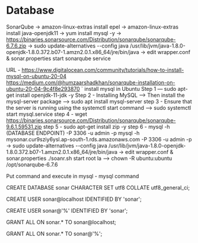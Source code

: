 # Database
SonarQube
   -> amazon-linux-extras install epel
   -> amazon-linux-extras install java-openjdk11
   -> yum install mysql -y
   -> https://binaries.sonarsource.com/Distribution/sonarqube/sonarqube-6.7.6.zip
   -> sudo update-alternatives --config java
   /usr/lib/jvm/java-1.8.0-openjdk-1.8.0.372.b07-1.amzn2.0.1.x86_64/jre/bin/java
   -> edit wrapper.conf & sonar.properties
   start sonarqube service


URL - https://www.digitalocean.com/community/tutorials/how-to-install-mysql-on-ubuntu-20-04
https://medium.com/@humzaarshadkhan/sonarqube-installation-on-ubuntu-20-04-9c4f8e293870
`
install mysql in Ubuntu
Step 1 — sudo apt-get install openjdk-11-jdk -y
Step 2 - Installing MySQL --> Then install the mysql-server package --> sudo apt install mysql-server
step 3 - Ensure that the server is running using the systemctl start command --> sudo systemctl start mysql.service
step 4 - wget https://binaries.sonarsource.com/Distribution/sonarqube/sonarqube-9.6.1.59531.zip
step 5 - sudo apt-get install zip -y
step 6 - mysql -h (DATABASE ENDPOINT) -P 3306 -u admin -p
mysql -h mysonar.cur9sziy6ysl.ap-south-1.rds.amazonaws.com -P 3306 -u admin -p
-> sudo update-alternatives --config java
   /usr/lib/jvm/java-1.8.0-openjdk-1.8.0.372.b07-1.amzn2.0.1.x86_64/jre/bin/java
   -> edit wrapper.conf & sonar.properties
   ./soanr.sh start
root la --> chown -R ubuntu:ubuntu /opt/sonarqube-6.7.6



Put command and execute  in mysql - mysql command

CREATE DATABASE sonar CHARACTER SET utf8 COLLATE utf8_general_ci;

CREATE USER sonar@localhost IDENTIFIED BY 'sonar';

CREATE USER sonar@'%' IDENTIFIED BY 'sonar';

GRANT ALL ON sonar.* TO sonar@localhost;

GRANT ALL ON sonar.* TO sonar@'%';



